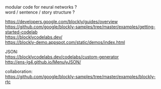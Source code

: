 modular code for neural networks ?  
word / sentence / story structure ?

https://developers.google.com/blockly/guides/overview  
https://github.com/google/blockly-samples/tree/master/examples/getting-started-codelab  
https://blocklycodelabs.dev/  
https://blockly-demo.appspot.com/static/demos/index.html  

JSON:  
https://blocklycodelabs.dev/codelabs/custom-generator  
http://ens-lg4.github.io/MenulyJSON/  

collaboration:  
https://github.com/google/blockly-samples/tree/master/examples/blockly-rtc  
